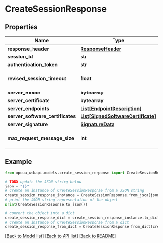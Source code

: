 # CreateSessionResponse


## Properties

Name | Type | Description | Notes
------------ | ------------- | ------------- | -------------
**response_header** | [**ResponseHeader**](ResponseHeader.md) |  | [optional] 
**session_id** | **str** |  | [optional] 
**authentication_token** | **str** |  | [optional] 
**revised_session_timeout** | **float** |  | [optional] [default to 0]
**server_nonce** | **bytearray** |  | [optional] 
**server_certificate** | **bytearray** |  | [optional] 
**server_endpoints** | [**List[EndpointDescription]**](EndpointDescription.md) |  | [optional] 
**server_software_certificates** | [**List[SignedSoftwareCertificate]**](SignedSoftwareCertificate.md) |  | [optional] 
**server_signature** | [**SignatureData**](SignatureData.md) |  | [optional] 
**max_request_message_size** | **int** |  | [optional] [default to 0]

## Example

```python
from opcua_webapi.models.create_session_response import CreateSessionResponse

# TODO update the JSON string below
json = "{}"
# create an instance of CreateSessionResponse from a JSON string
create_session_response_instance = CreateSessionResponse.from_json(json)
# print the JSON string representation of the object
print(CreateSessionResponse.to_json())

# convert the object into a dict
create_session_response_dict = create_session_response_instance.to_dict()
# create an instance of CreateSessionResponse from a dict
create_session_response_from_dict = CreateSessionResponse.from_dict(create_session_response_dict)
```
[[Back to Model list]](../README.md#documentation-for-models) [[Back to API list]](../README.md#documentation-for-api-endpoints) [[Back to README]](../README.md)


